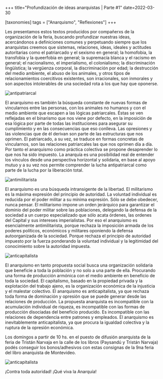 +++
title="Profundización de ideas anarquistas | Parte #1"
date=2022-03-30

[taxonomies]
tags = ["Anarquismo", "Reflexiones"]
+++

<!-- more -->

Les presentamos estos textos producidos por compañerxs de la organización de la feria, buscando profundizar nuestras
ideas, acercándonos a definiciones comunes y perpetuando siempre que los anarquistas creemos que sistemas, relaciones, ideas, 
ideales y actitudes autoritarias como el patriarcado y el sexismo en general; 
la homofobia, la transfobia y la queerfobia en general; la supremacía blanca 
y el racismo en general; el nacionalismo, el imperialismo, el colonialismo; 
la discriminación lingüística; la vergüenza corporal, la discriminación por edad; 
la destrucción del medio ambiente, el abuso de los animales, y otros tipos de relacionamientos coercitivos existentes, son irracionales,
 son inmorales y son aspectos intolerables de una sociedad rota a los que hay que oponerse.
 
![antipatriarcal](https://i.ibb.co/0jPpmpd/image.png)

El anarquismo es también la búsqueda constante de nuevas formas de vincularnos entre las personas, con los animales no humanos y con el medio ambiente que escapen a las lógicas patriarcales.
Éstas se ven reflejadas en el binarismo que nos viene por defecto, en la imposición de esa lógica por parte de todas las instituciones para asegurar su cumplimiento y en las consecuencias que eso conlleva. Las opresiones y las violencias que de él derivan son parte de las estructuras que nos oprimen.
El patriarcado, a su vez,  se traduce en formas concretas de vincularnos, son las relaciones patriarcales las que nos oprimen día a día. Por tanto el anarquismo como práctica colectiva se propone desaprender lo que nos ha sido impuesto.
La anarquía es una posibilidad real de entender los vínculos desde una perspectiva horizontal y solidaria, en base al apoyo mutuo y a su vez nos permite comprender la lucha antipatriarcal como parte de la lucha por la liberación total.


![antimilitarista](https://i.ibb.co/QMGn6jz/image.png)

El anarquismo es una búsqueda intransigente de la libertad. 
El militarismo es la máxima expresión del principio de autoridad. 
La voluntad individual es reducida por el poder militar a su mínima expresión. Sólo se debe obedecer, nunca pensar. El militarismo impone un orden jerárquico para garantizar el dominio del poder militar sobre las poblaciones, delegando la defensa de la sociedad a un cuerpo especializado que sólo acata órdenes, las ordenes del Capital y sus intereses imperialistas.
Por eso el anarquismo es esencialmente antimilitarista, porque rechaza la imposición armada de los poderes políticos, económicos y militares oponiendo la defensa autoorganizada de la sociedad. Porque rechaza el principio de autoridad impuesto por la fuerza ponderando la voluntad individual y  la legitimidad del conocimiento sobre la autoridad impuesta.


![anticapitalista](https://i.ibb.co/R08JYGH/image.png)

El anarquismo en tanto propuesta social busca una organización solidaria que beneficie a toda la población y no solo a una parte de ella. Procurando una forma de producción armónica con el medio ambiente en beneficio de toda la sociedad.
El capitalismo, basado en la propiedad privada y la explotación del trabajo ajeno, es la organización económica de la injusticia y el malestar colectivo.
El anarquismo es anticapitalista, ya que rechaza toda forma de dominación y opresión que se puede generar desde las relaciones de producción. La propuesta anarquista es incompatible con la acumulación individual de riqueza, es incompatible con las formas de producción disociadas del beneficio producido. Es incompatible con las relaciones de dependencia entre patrones y empleados. 
El anarquismo es inevitablemente anticapitalista, ya que procura la igualdad colectiva y la ruptura de la opresión económica.


Los domingos a partir de 10 hs. en el puesto de difusión anarquista de la feria de Tristán Narvaja en la calle de los libros (Paysandú y Tristán Narvaja) 
podés conseguir los bonos/adhesivos con estas consignas de la 9na feria del libro anarquista de Montevideo.

![anticapitalista](https://i.ibb.co/PTmDg6f/image.png)

¡Contra toda autoridad!
¡Qué viva la Anarquía!